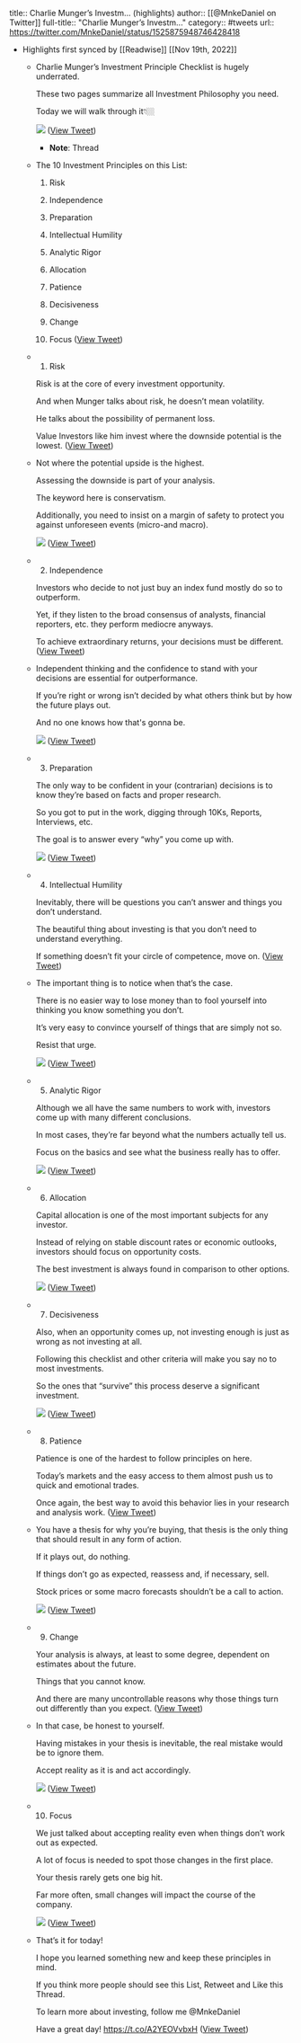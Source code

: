 title:: Charlie Munger’s Investm... (highlights)
author:: [[@MnkeDaniel on Twitter]]
full-title:: "Charlie Munger’s Investm..."
category:: #tweets
url:: https://twitter.com/MnkeDaniel/status/1525875948746428418

- Highlights first synced by [[Readwise]] [[Nov 19th, 2022]]
	- Charlie Munger’s Investment Principle Checklist is hugely underrated.
	  
	  These two pages summarize all Investment Philosophy you need.
	  
	  Today we will walk through it👇🏼 
	  
	  ![](https://pbs.twimg.com/media/FS0AFhrXsAU8Jjo.jpg) ([View Tweet](https://twitter.com/MnkeDaniel/status/1525875948746428418))
		- **Note**: Thread
	- The 10 Investment Principles on this List:
	  
	  1. Risk
	  
	  2. Independence
	  
	  3. Preparation
	  
	  4. Intellectual Humility
	  
	  5. Analytic Rigor
	  
	  6. Allocation
	  
	  7. Patience
	  
	  8. Decisiveness
	  
	  9. Change
	  
	  10. Focus ([View Tweet](https://twitter.com/MnkeDaniel/status/1525875951384543232))
	- 1. Risk
	  
	  Risk is at the core of every investment opportunity.
	  
	  And when Munger talks about risk, he doesn’t mean volatility.
	  
	  He talks about the possibility of permanent loss.
	  
	  Value Investors like him invest where the downside potential is the lowest. ([View Tweet](https://twitter.com/MnkeDaniel/status/1525875953045540865))
	- Not where the potential upside is the highest.
	  
	  Assessing the downside is part of your analysis.
	  
	  The keyword here is conservatism.
	  
	  Additionally, you need to insist on a margin of safety to protect you against unforeseen events (micro-and macro). 
	  
	  ![](https://pbs.twimg.com/media/FS0AGLUWIAANSdx.jpg) ([View Tweet](https://twitter.com/MnkeDaniel/status/1525875958582063104))
	- 2. Independence
	  
	  Investors who decide to not just buy an index fund mostly do so to outperform.
	  
	  Yet, if they listen to the broad consensus of analysts, financial reporters, etc. they perform mediocre anyways.
	  
	  To achieve extraordinary returns, your decisions must be different. ([View Tweet](https://twitter.com/MnkeDaniel/status/1525875960511447040))
	- Independent thinking and the confidence to stand with your decisions are essential for outperformance.
	  
	  If you’re right or wrong isn’t decided by what others think but by how the future plays out.
	  
	  And no one knows how that's gonna be. 
	  
	  ![](https://pbs.twimg.com/media/FS0AGmkX0AE_stY.jpg) ([View Tweet](https://twitter.com/MnkeDaniel/status/1525875965775253507))
	- 3. Preparation
	  
	  The only way to be confident in your (contrarian) decisions is to know they’re based on facts and proper research.
	  
	  So you got to put in the work, digging through 10Ks, Reports, Interviews, etc.
	  
	  The goal is to answer every “why” you come up with. 
	  
	  ![](https://pbs.twimg.com/media/FS0AG6iWYAAWkhE.jpg) ([View Tweet](https://twitter.com/MnkeDaniel/status/1525875971911450627))
	- 4. Intellectual Humility
	  
	  Inevitably, there will be questions you can’t answer and things you don’t understand.
	  
	  The beautiful thing about investing is that you don’t need to understand everything.
	  
	  If something doesn’t fit your circle of competence, move on. ([View Tweet](https://twitter.com/MnkeDaniel/status/1525875973824163845))
	- The important thing is to notice when that’s the case.
	  
	  There is no easier way to lose money than to fool yourself into thinking you know something you don’t.
	  
	  It’s very easy to convince yourself of things that are simply not so.
	  
	  Resist that urge. 
	  
	  ![](https://pbs.twimg.com/media/FS0AHX8X0AI7F7w.jpg) ([View Tweet](https://twitter.com/MnkeDaniel/status/1525875978920202241))
	- 5. Analytic Rigor
	  
	  Although we all have the same numbers to work with, investors come up with many different conclusions.
	  
	  In most cases, they’re far beyond what the numbers actually tell us.
	  
	  Focus on the basics and see what the business really has to offer. 
	  
	  ![](https://pbs.twimg.com/media/FS0AHrjWUAIe1Kv.jpg) ([View Tweet](https://twitter.com/MnkeDaniel/status/1525875984066543620))
	- 6. Allocation
	  
	  Capital allocation is one of the most important subjects for any investor.
	  
	  Instead of relying on stable discount rates or economic outlooks, investors should focus on opportunity costs.
	  
	  The best investment is always found in comparison to other options. 
	  
	  ![](https://pbs.twimg.com/media/FS0AIBoXwAEcFUs.jpg) ([View Tweet](https://twitter.com/MnkeDaniel/status/1525875990202880001))
	- 7. Decisiveness
	  
	  Also, when an opportunity comes up, not investing enough is just as wrong as not investing at all.
	  
	  Following this checklist and other criteria will make you say no to most investments.
	  
	  So the ones that “survive” this process deserve a significant investment. 
	  
	  ![](https://pbs.twimg.com/media/FS0AIVHXoAE7h-i.jpg) ([View Tweet](https://twitter.com/MnkeDaniel/status/1525875995462574080))
	- 8. Patience
	  
	  Patience is one of the hardest to follow principles on here.
	  
	  Today’s markets and the easy access to them almost push us to quick and emotional trades.
	  
	  Once again, the best way to avoid this behavior lies in your research and analysis work. ([View Tweet](https://twitter.com/MnkeDaniel/status/1525875997329047553))
	- You have a thesis for why you’re buying, that thesis is the only thing that should result in any form of action.
	  
	  If it plays out, do nothing.
	  
	  If things don’t go as expected, reassess and, if necessary, sell.
	  
	  Stock prices or some macro forecasts shouldn’t be a call to action. 
	  
	  ![](https://pbs.twimg.com/media/FS0AIurX0AIIEAH.jpg) ([View Tweet](https://twitter.com/MnkeDaniel/status/1525876002232098817))
	- 9. Change
	  
	  Your analysis is always, at least to some degree, dependent on estimates about the future.
	  
	  Things that you cannot know.
	  
	  And there are many uncontrollable reasons why those things turn out differently than you expect. ([View Tweet](https://twitter.com/MnkeDaniel/status/1525876004438302721))
	- In that case, be honest to yourself. 
	  
	  Having mistakes in your thesis is inevitable, the real mistake would be to ignore them.
	  
	  Accept reality as it is and act accordingly. 
	  
	  ![](https://pbs.twimg.com/media/FS0AJKbWAAAd2qt.jpg) ([View Tweet](https://twitter.com/MnkeDaniel/status/1525876009760866311))
	- 10. Focus
	  
	  We just talked about accepting reality even when things don’t work out as expected.
	  
	  A lot of focus is needed to spot those changes in the first place.
	  
	  Your thesis rarely gets one big hit.
	  
	  Far more often, small changes will impact the course of the company. 
	  
	  ![](https://pbs.twimg.com/media/FS0AJeTXwAMeZ15.jpg) ([View Tweet](https://twitter.com/MnkeDaniel/status/1525876014982877185))
	- That’s it for today!
	  
	  I hope you learned something new and keep these principles in mind.
	  
	  If you think more people should see this List, Retweet and Like this Thread.
	  
	  To learn more about investing, follow me @MnkeDaniel 
	  
	  Have a great day! https://t.co/A2YEOVvbxH ([View Tweet](https://twitter.com/MnkeDaniel/status/1525876246135062530))